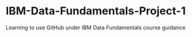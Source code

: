 # IBM-Data-Fundamentals-Project-1
Learning to use GitHub under IBM Data Fundamentals course guidance
